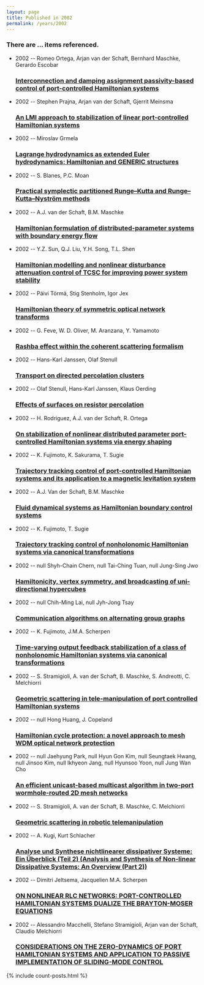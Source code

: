 ```yaml
---
layout: page
title: Published in 2002
permalink: /years/2002
---
```


<h3 id="number-posts">There are ... items referenced.</h3>
<ul class="post-list">

  <li>
    <span class="post-meta">2002 -- Romeo Ortega, Arjan van der Schaft, Bernhard Maschke, Gerardo Escobar</span>
    <h3><a class="post-link" href="{{ site.baseurl }}/interconnection-and-damping-assignment-passivity-based-control-of-port-controlled-hamiltonian-systems">Interconnection and damping assignment passivity-based control of port-controlled Hamiltonian systems</a></h3>
  </li>
  <li>
    <span class="post-meta">2002 -- Stephen Prajna, Arjan van der Schaft, Gjerrit Meinsma</span>
    <h3><a class="post-link" href="{{ site.baseurl }}/an-lmi-approach-to-stabilization-of-linear-port-controlled-hamiltonian-systems">An LMI approach to stabilization of linear port-controlled Hamiltonian systems</a></h3>
  </li>
  <li>
    <span class="post-meta">2002 -- Miroslav Grmela</span>
    <h3><a class="post-link" href="{{ site.baseurl }}/lagrange-hydrodynamics-as-extended-euler-hydrodynamics-hamiltonian-and-generic-structures">Lagrange hydrodynamics as extended Euler hydrodynamics: Hamiltonian and GENERIC structures</a></h3>
  </li>
  <li>
    <span class="post-meta">2002 -- S. Blanes, P.C. Moan</span>
    <h3><a class="post-link" href="{{ site.baseurl }}/practical-symplectic-partitioned-runge-kutta-and-runge-kutta-nystrom-methods">Practical symplectic partitioned Runge–Kutta and Runge–Kutta–Nyström methods</a></h3>
  </li>
  <li>
    <span class="post-meta">2002 -- A.J. van der Schaft, B.M. Maschke</span>
    <h3><a class="post-link" href="{{ site.baseurl }}/hamiltonian-formulation-of-distributed-parameter-systems-with-boundary-energy-flow">Hamiltonian formulation of distributed-parameter systems with boundary energy flow</a></h3>
  </li>
  <li>
    <span class="post-meta">2002 -- Y.Z. Sun, Q.J. Liu, Y.H. Song, T.L. Shen</span>
    <h3><a class="post-link" href="{{ site.baseurl }}/hamiltonian-modelling-and-nonlinear-disturbance-attenuation-control-of-tcsc-for-improving-power-system-stability">Hamiltonian modelling and nonlinear disturbance attenuation control of TCSC for improving power system stability</a></h3>
  </li>
  <li>
    <span class="post-meta">2002 -- Päivi Törmä, Stig Stenholm, Igor Jex</span>
    <h3><a class="post-link" href="{{ site.baseurl }}/hamiltonian-theory-of-symmetric-optical-network-transforms">Hamiltonian theory of symmetric optical network transforms</a></h3>
  </li>
  <li>
    <span class="post-meta">2002 -- G. Feve, W. D. Oliver, M. Aranzana, Y. Yamamoto</span>
    <h3><a class="post-link" href="{{ site.baseurl }}/rashba-effect-within-the-coherent-scattering-formalism">Rashba effect within the coherent scattering formalism</a></h3>
  </li>
  <li>
    <span class="post-meta">2002 -- Hans-Karl Janssen, Olaf Stenull</span>
    <h3><a class="post-link" href="{{ site.baseurl }}/transport-on-directed-percolation-clusters">Transport on directed percolation clusters</a></h3>
  </li>
  <li>
    <span class="post-meta">2002 -- Olaf Stenull, Hans-Karl Janssen, Klaus Oerding</span>
    <h3><a class="post-link" href="{{ site.baseurl }}/effects-of-surfaces-on-resistor-percolation">Effects of surfaces on resistor percolation</a></h3>
  </li>
  <li>
    <span class="post-meta">2002 -- H. Rodriguez, A.J. van der Schaft, R. Ortega</span>
    <h3><a class="post-link" href="{{ site.baseurl }}/on-stabilization-of-nonlinear-distributed-parameter-port-controlled-hamiltonian-systems-via-energy-shaping">On stabilization of nonlinear distributed parameter port-controlled Hamiltonian systems via energy shaping</a></h3>
  </li>
  <li>
    <span class="post-meta">2002 -- K. Fujimoto, K. Sakurama, T. Sugie</span>
    <h3><a class="post-link" href="{{ site.baseurl }}/trajectory-tracking-control-of-port-controlled-hamiltonian-systems-and-its-application-to-a-magnetic-levitation-system0">Trajectory tracking control of port-controlled Hamiltonian systems and its application to a magnetic levitation system</a></h3>
  </li>
  <li>
    <span class="post-meta">2002 -- A.J. Van der Schaft, B.M. Maschke</span>
    <h3><a class="post-link" href="{{ site.baseurl }}/fluid-dynamical-systems-as-hamiltonian-boundary-control-systems">Fluid dynamical systems as Hamiltonian boundary control systems</a></h3>
  </li>
  <li>
    <span class="post-meta">2002 -- K. Fujimoto, T. Sugie</span>
    <h3><a class="post-link" href="{{ site.baseurl }}/trajectory-tracking-control-of-nonholonomic-hamiltonian-systems-via-canonical-transformations">Trajectory tracking control of nonholonomic Hamiltonian systems via canonical transformations</a></h3>
  </li>
  <li>
    <span class="post-meta">2002 -- null Shyh-Chain Chern, null Tai-Ching Tuan, null Jung-Sing Jwo</span>
    <h3><a class="post-link" href="{{ site.baseurl }}/hamiltonicity-vertex-symmetry-and-broadcasting-of-uni-directional-hypercubes0">Hamiltonicity, vertex symmetry, and broadcasting of uni-directional hypercubes</a></h3>
  </li>
  <li>
    <span class="post-meta">2002 -- null Chih-Ming Lai, null Jyh-Jong Tsay</span>
    <h3><a class="post-link" href="{{ site.baseurl }}/communication-algorithms-on-alternating-group-graphs">Communication algorithms on alternating group graphs</a></h3>
  </li>
  <li>
    <span class="post-meta">2002 -- K. Fujimoto, J.M.A. Scherpen</span>
    <h3><a class="post-link" href="{{ site.baseurl }}/time-varying-output-feedback-stabilization-of-a-class-of-nonholonomic-hamiltonian-systems-via-canonical-transformations">Time-varying output feedback stabilization of a class of nonholonomic Hamiltonian systems via canonical transformations</a></h3>
  </li>
  <li>
    <span class="post-meta">2002 -- S. Stramigioli, A. van der Schaft, B. Maschke, S. Andreotti, C. Melchiorri</span>
    <h3><a class="post-link" href="{{ site.baseurl }}/geometric-scattering-in-tele-manipulation-of-port-controlled-hamiltonian-systems">Geometric scattering in tele-manipulation of port controlled Hamiltonian systems</a></h3>
  </li>
  <li>
    <span class="post-meta">2002 -- null Hong Huang, J. Copeland</span>
    <h3><a class="post-link" href="{{ site.baseurl }}/hamiltonian-cycle-protection-a-novel-approach-to-mesh-wdm-optical-network-protection">Hamiltonian cycle protection: a novel approach to mesh WDM optical network protection</a></h3>
  </li>
  <li>
    <span class="post-meta">2002 -- null Jaehyung Park, null Hyun Gon Kim, null Seungtaek Hwang, null Jinsoo Kim, null Ikhyeon Jang, null Hyunsoo Yoon, null Jung Wan Cho</span>
    <h3><a class="post-link" href="{{ site.baseurl }}/an-efficient-unicast-based-multicast-algorithm-in-two-port-wormhole-routed-2d-mesh-networks">An efficient unicast-based multicast algorithm in two-port wormhole-routed 2D mesh networks</a></h3>
  </li>
  <li>
    <span class="post-meta">2002 -- S. Stramigioli, A. van der Schaft, B. Maschke, C. Melchiorri</span>
    <h3><a class="post-link" href="{{ site.baseurl }}/geometric-scattering-in-robotic-telemanipulation">Geometric scattering in robotic telemanipulation</a></h3>
  </li>
  <li>
    <span class="post-meta">2002 -- A. Kugi, Kurt Schlacher</span>
    <h3><a class="post-link" href="{{ site.baseurl }}/analyse-und-synthese-nichtlinearer-dissipativer-systeme-ein-uberblick-teil-2-analysis-and-synthesis-of-non-linear-dissipative-systems-an-overview-part-2">Analyse und Synthese nichtlinearer dissipativer Systeme: Ein Überblick (Teil 2) (Analysis and Synthesis of Non-linear Dissipative Systems: An Overview (Part 2))</a></h3>
  </li>
  <li>
    <span class="post-meta">2002 -- Dimitri Jeltsema, Jacquelien M.A. Scherpen</span>
    <h3><a class="post-link" href="{{ site.baseurl }}/on-nonlinear-rlc-networks-port-controlled-hamiltonian-systems-dualize-the-brayton-moser-equations">ON NONLINEAR RLC NETWORKS: PORT-CONTROLLED HAMILTONIAN SYSTEMS DUALIZE THE BRAYTON-MOSER EQUATIONS</a></h3>
  </li>
  <li>
    <span class="post-meta">2002 -- Alessandro Macchelli, Stefano Stramigioli, Arjan van der Schaft, Claudio Melchiorri</span>
    <h3><a class="post-link" href="{{ site.baseurl }}/considerations-on-the-zero-dynamics-of-port-hamiltonian-systems-and-application-to-passive-implementation-of-sliding-mode-control">CONSIDERATIONS ON THE ZERO-DYNAMICS OF PORT HAMILTONIAN SYSTEMS AND APPLICATION TO PASSIVE IMPLEMENTATION OF SLIDING-MODE CONTROL</a></h3>
  </li>
</ul>
{% include count-posts.html %}
